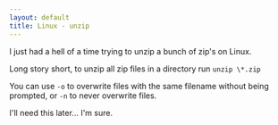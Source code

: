 ```yaml
---
layout: default
title: Linux - unzip
---
```


I just had a hell of a time trying to unzip a bunch of zip's on Linux.

Long story short, to unzip all zip files in a directory run `unzip \*.zip`

You can use `-o` to overwrite files with the same filename without being
prompted, or `-n` to never overwrite files.

I'll need this later... I'm sure.
